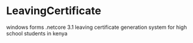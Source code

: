 # LeavingCertificate
windows forms .netcore 3.1 leaving certificate generation system for high school students in kenya
